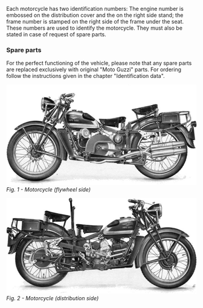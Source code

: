 Each motorcycle has two identification numbers: The engine number is embossed on the 
distribution cover and the on the right side stand; the frame number is stamped on the right side of 
the frame under the seat. These numbers are used to identify the motorcycle. They must also be 
stated in case of request of spare parts.

### Spare parts

For the perfect functioning of the vehicle, please note that any spare parts are replaced 
exclusively with original "Moto Guzzi" parts. For ordering follow the instructions given 
in the chapter "Identification data".

![Fig. 1](01.jpg) 
*Fig. 1 - Motorcycle (flywheel side)*

![Fig. 2](02.jpg) 
*Fig. 2 - Motorcycle (distribution side)*
